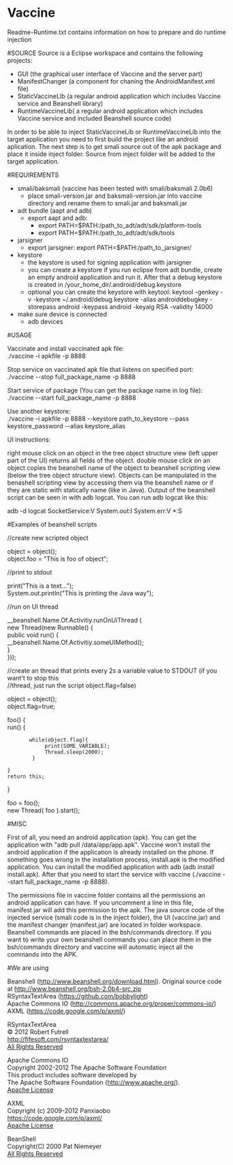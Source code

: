 Vaccine
=======
Readme-Runtime.txt contains information on how to prepare and do runtime injection

#SOURCE
Source is a Eclipse workspace and contains the following projects:

 - GUI (the graphical user interface of Vaccine and the server part)  
 - ManifestChanger (a component for chaning the AndroidManifest.xml file)
 - StaticVaccineLIb (a regular android application which includes Vaccine service and Beanshell library)    
 - RuntimeVaccineLib( a regular android application which includes Vaccine service and included Beanshell source code)   

In order to be able to inject StaticVaccineLib or RuntimeVaccineLib into the target application you need to first
build the project like an android aplication. The next step is to get smali source out of the apk package and place
it inside inject folder. Source from inject folder will be added to the target application. 


#REQUIREMENTS
 - smali/baksmali (vaccine has been tested with smali/baksmali 2.0b6)
 	- place smali-version.jar and baksmali-version.jar into vaccine directory and rename them to smali.jar and baksmali.jar
 - adt bundle (aapt and adb)
	- export aapt and adb:
		- export PATH=$PATH:/path_to_adt/adt/sdk/platform-tools
		- export PATH=$PATH:/path_to_adt/adt/sdk/tools
 - jarsigner 
	- export jarsigner:
		export PATH=$PATH:/path_to_jarsigner/
 - keystore
	- the keystore is used for signing application with jarsigner
	- you can create a keystore if you run eclipse from adt bundle, create an empty android application and run it. After that  a debug keystore is created in /your_home_dir/.android/debug.keystore
	- optional you can create the keystore with keytool:
		keytool -genkey -v -keystore ~/.android/debug.keystore -alias androiddebugkey -storepass android -keypass android -keyalg RSA -validity 14000
 - make sure device is connected
	- adb devices

#USAGE 

Vaccinate and install vaccinated apk file:  
./vaccine -i apkfile -p 8888

Stop service on vaccinated apk file that listens on specified port:  
./vaccine --stop full_package_name -p 8888

Start service of package (You can get the package name in log file):  
./vaccine --start full_package_name -p 8888

Use another keystore:  
./vaccine -i apkfile -p 8888 --keystore path_to_keystore --pass keystore_password --alias keystore_alias  

UI instructions:

right mouse click on an object in the tree object structure view (left upper part of the UI) returns all fields of the object.
double mouse click on an object copies the beanshell name of the object to beanshell scripting view (below the tree object structure view). Objects can be manipulated in the benashell scripting view by accessing them via the beanshell name or if they are static with statically name (like in Java). Output of the beanshell script can be seen in with adb logcat. You can run adb logcat like this:

adb -d logcat SocketService:V System.out:I System.err:V *:S


#Examples of beanshell scripts

//create new scripted object

object = object();  
object.foo = "This is foo of object";  

//print to stdout

print("This is a text...");  
System.out.println("This is printing the Java way");  


//run on UI thread  

__beanshell.Name.Of.Activitiy.runOnUiThread (  
	new Thread(new Runnable() {   
		public void run() {  
			__beanshell.Name.Of.Activitiy.someUIMethod();  
		}  
}));  


//create an thread that prints every 2s a variable value to STDOUT (if you want't to stop this   
//thread, just run the script object.flag=false)  

object = object();  
object.flag=true;  

foo() {  
    run() {  
    	   
    	   while(object.flag){  
    	   		print(SOME_VARIABLE);  
    	   		Thread.sleep(2000);  
    	   	}  
        
    }  
    return this;  
}  

foo = foo();  
new Thread( foo ).start();  



#MISC

First of all, you need an android application (apk). You can get the application with "adb pull /data/app/app.apk". Vaccine won't install the android application if the application is already installed
on the phone. If something goes wrong in the installation process, install.apk is the modified application. You can install the modified application with adb (adb install install.apk). After that you 
need to start the service with vaccine (./vaccine --start full_package_name -p 8888). 

The permissions file in vaccine folder contains all the permissions an android application can have. If you uncomment a line in this file, manifest.jar will add this permission to the apk. 
The java source code of the injected service (smali code is in the inject folder), the UI (vaccine.jar) and the manifest changer (manifest.jar) are located in folder workspace. Beanshell commands are placed in the bsh/commands directory. If you want to write your own beanshell commands you can place them in the bsh/commands directory and vaccine will automatic inject all the commands into the APK.



#We are using

Beanshell (http://www.beanshell.org/download.html). Original source code at http://www.beanshell.org/bsh-2.0b4-src.zip  
RSyntaxTextArea (https://github.com/bobbylight)  
Apache Commons IO (http://commons.apache.org/proper/commons-io/)  
AXML (https://code.google.com/p/axml/)  

RSyntaxTextArea  
© 2012 Robert Futrell  
http://fifesoft.com/rsyntaxtextarea/  
[All Rights Reserved](./referfiles/RSyntaxTextArea.License.txt)  

Apache Commons IO  
Copyright 2002-2012 The Apache Software Foundation  
This product includes software developed by   
The Apache Software Foundation (http://www.apache.org/).  
[Apache License](./referfiles/Apache.License.txt)  

AXML  
Copyright (c) 2009-2012 Panxiaobo  
https://code.google.com/p/axml/  
[Apache License](./referfiles/Apache.License.txt)  

BeanShell   
Copyright(C) 2000 Pat Niemeyer  
[All Rights Reserved](./referfiles/Beanshell.License.txt)   




